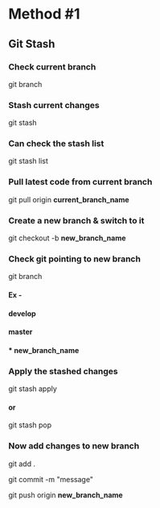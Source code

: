 # Method #1
## Git Stash

### Check current branch
git branch

### Stash current changes
git stash

### Can check the stash list
git stash list

### Pull latest code from current branch
git pull origin **current_branch_name**

### Create a new branch & switch to it
git checkout -b **new_branch_name**

### Check git pointing to new branch
git branch

#### Ex -
#### develop
#### master
#### * new_branch_name

### Apply the stashed changes
git stash apply
#### or
git stash pop

### Now add changes to new branch
git add .

git commit -m "message"

git push origin **new_branch_name**
